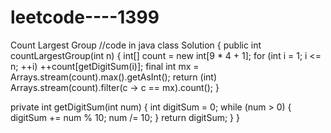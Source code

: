 # leetcode----1399
Count Largest Group
//code in java
class Solution {
  public int countLargestGroup(int n) {
    int[] count = new int[9 * 4 + 1];
    for (int i = 1; i <= n; ++i)
      ++count[getDigitSum(i)];
    final int mx = Arrays.stream(count).max().getAsInt();
    return (int) Arrays.stream(count).filter(c -> c == mx).count();
  }

  private int getDigitSum(int num) {
    int digitSum = 0;
    while (num > 0) {
      digitSum += num % 10;
      num /= 10;
    }
    return digitSum;
  }
}
